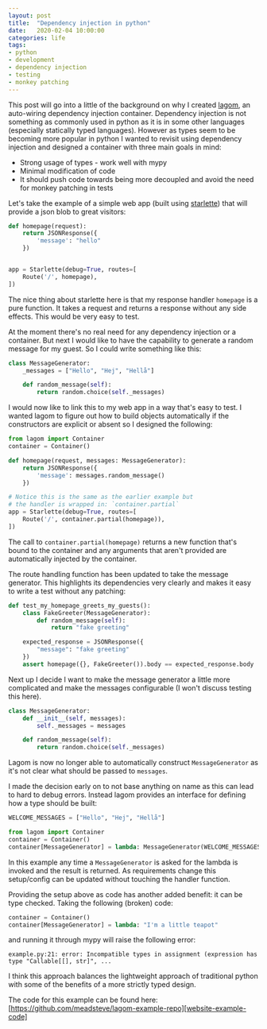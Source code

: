 ```yaml
---
layout: post
title:  "Dependency injection in python"
date:   2020-02-04 10:00:00
categories: life
tags:
- python
- development
- dependency injection
- testing
- monkey patching
---
```

This post will go into a little of the background on why I created [lagom][website-lagom],
an auto-wiring dependency injection container. Dependency injection is not something as
commonly used in python as it is in some other languages (especially statically typed languages).
However as types seem to be becoming more popular in python I wanted to revisit using
dependency injection and designed a container with three main goals in mind:

* Strong usage of types - work well with mypy
* Minimal modification of code
* It should push code towards being more decoupled and avoid the need for monkey patching in tests

Let's take the example of a simple web app (built using [starlette][website-starlette])
that will provide a json blob to great visitors:

```python
def homepage(request):
    return JSONResponse({
        'message': "hello"
    })


app = Starlette(debug=True, routes=[
    Route('/', homepage),
])
```
The nice thing about starlette here is that my response handler `homepage` is
a pure function. It takes a request and returns a response without any side effects.
This would be very easy to test. 

At the moment there's no real need for any dependency injection or a container.
But next I would like to have the capability to generate a random message
for my guest. So I could write something like this:

```python
class MessageGenerator:
    _messages = ["Hello", "Hej", "Hellå"]

    def random_message(self):
        return random.choice(self._messages)
```

I would now like to link this to my web app in a way that's easy
to test. I wanted lagom to figure out how to build objects automatically
if the constructors are explicit or absent so I designed the following:

```python
from lagom import Container
container = Container()

def homepage(request, messages: MessageGenerator):
    return JSONResponse({
        'message': messages.random_message()
    })

# Notice this is the same as the earlier example but
# the handler is wrapped in: `container.partial`
app = Starlette(debug=True, routes=[
    Route('/', container.partial(homepage)),
])
```
The call to `container.partial(homepage)` returns a new function that's
bound to the container and any arguments that aren't provided are
automatically injected by the container.

The route handling function has been updated to take the message
generator. This highlights its dependencies very clearly and makes
it easy to write a test without any patching:

```python
def test_my_homepage_greets_my_guests():
    class FakeGreeter(MessageGenerator):
        def random_message(self):
            return "fake greeting"

    expected_response = JSONResponse({
        "message": "fake greeting"
    })
    assert homepage({}, FakeGreeter()).body == expected_response.body
```

Next up I decide I want to make the message generator a little more 
complicated and make the messages configurable (I won't discuss testing this here).

```python
class MessageGenerator:
    def __init__(self, messages):
        self._messages = messages

    def random_message(self):
        return random.choice(self._messages)

```

Lagom is now no longer able to automatically construct `MessageGenerator`
as it's not clear what should be passed to `messages`.

I made the decision early on to not base anything on name as this can
lead to hard to debug errors. Instead lagom provides an interface for
defining how a type should be built:

```python
WELCOME_MESSAGES = ["Hello", "Hej", "Hellå"]

from lagom import Container
container = Container()
container[MessageGenerator] = lambda: MessageGenerator(WELCOME_MESSAGES)
```

In this example any time a `MessageGenerator` is asked for the lambda
is invoked and the result is returned. As requirements change this
setup/config can be updated without touching the handler function.

Providing the setup above as code has another added benefit: it
can be type checked.
Taking the following (broken) code:
```python
container = Container()
container[MessageGenerator] = lambda: "I'm a little teapot"
```
and running it through mypy will raise the following error:
```
example.py:21: error: Incompatible types in assignment (expression has type "Callable[[], str]", ...
```

I think this approach balances the lightweight approach of traditional python
with some of the benefits of a more strictly typed design.

The code for this example can be found here: [https://github.com/meadsteve/lagom-example-repo][website-example-code]


[website-lagom]: https://github.com/meadsteve/lagom
[website-starlette]: https://github.com/encode/starlette
[website-example-code]: https://github.com/meadsteve/lagom-example-repo